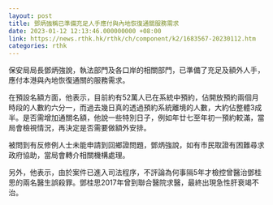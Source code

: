 ```yaml
---
layout: post
title: 鄧炳強稱已準備充足人手應付與內地恢復通關服務需求
date: 2023-01-12 12:13:46.000000000 +08:00
link: https://news.rthk.hk/rthk/ch/component/k2/1683567-20230112.htm
categories: rthk
---
```


保安局局長鄧炳強說，執法部門及各口岸的相關部門，已準備了充足及額外人手，應付本港與內地恢復通關的服務需求。

在預設名額方面，他表示，目前約有52萬人已在系統中預約，佔開放預約兩個月時段的人數約六分一，而過去幾日真的透過預約系統離境的人數，大約佔整體3成半。是否需增加通關名額，他說一些特別日子，例如年廿七至年初一預約較滿，當局會檢視情況，再決定是否需要做額外安排。

被問到有反修例人士未能申請到回鄉證問題，鄧炳強說，如有市民取證有困難尋求政府協助，當局會轉介相關機構處理。

另外，他表示，由於案件已進入司法程序，不評論為何事隔5年才檢控曾醫治鄧桂思的兩名醫生誤殺罪。鄧桂思2017年曾到聯合醫院求醫，最終出現急性肝衰竭不治。
